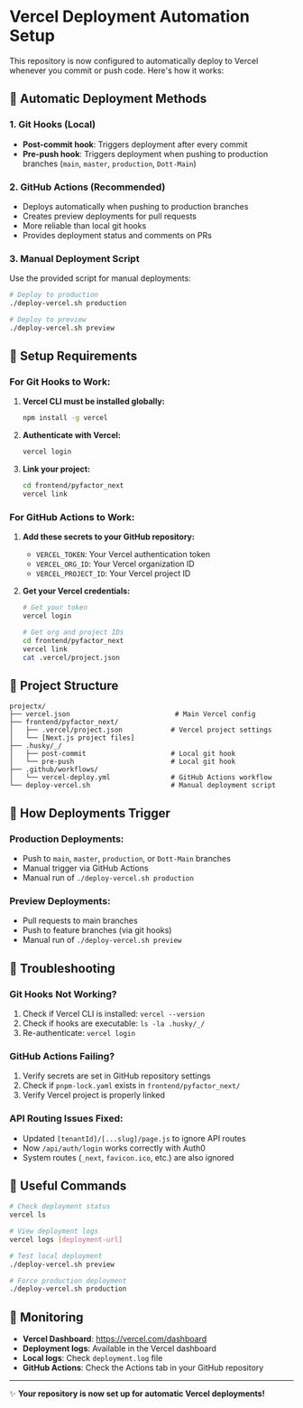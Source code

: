 # Vercel Deployment Automation Setup

This repository is now configured to automatically deploy to Vercel whenever you commit or push code. Here's how it works:

## 🚀 Automatic Deployment Methods

### 1. Git Hooks (Local)
- **Post-commit hook**: Triggers deployment after every commit
- **Pre-push hook**: Triggers deployment when pushing to production branches (`main`, `master`, `production`, `Dott-Main`)

### 2. GitHub Actions (Recommended)
- Deploys automatically when pushing to production branches
- Creates preview deployments for pull requests
- More reliable than local git hooks
- Provides deployment status and comments on PRs

### 3. Manual Deployment Script
Use the provided script for manual deployments:
```bash
# Deploy to production
./deploy-vercel.sh production

# Deploy to preview
./deploy-vercel.sh preview
```

## 🔧 Setup Requirements

### For Git Hooks to Work:
1. **Vercel CLI must be installed globally:**
   ```bash
   npm install -g vercel
   ```

2. **Authenticate with Vercel:**
   ```bash
   vercel login
   ```

3. **Link your project:**
   ```bash
   cd frontend/pyfactor_next
   vercel link
   ```

### For GitHub Actions to Work:
1. **Add these secrets to your GitHub repository:**
   - `VERCEL_TOKEN`: Your Vercel authentication token
   - `VERCEL_ORG_ID`: Your Vercel organization ID
   - `VERCEL_PROJECT_ID`: Your Vercel project ID

2. **Get your Vercel credentials:**
   ```bash
   # Get your token
   vercel login
   
   # Get org and project IDs
   cd frontend/pyfactor_next
   vercel link
   cat .vercel/project.json
   ```

## 📁 Project Structure

```
projectx/
├── vercel.json                          # Main Vercel config
├── frontend/pyfactor_next/
│   ├── .vercel/project.json            # Vercel project settings
│   └── [Next.js project files]
├── .husky/_/
│   ├── post-commit                     # Local git hook
│   └── pre-push                        # Local git hook
├── .github/workflows/
│   └── vercel-deploy.yml               # GitHub Actions workflow
└── deploy-vercel.sh                    # Manual deployment script
```

## 🎯 How Deployments Trigger

### Production Deployments:
- Push to `main`, `master`, `production`, or `Dott-Main` branches
- Manual trigger via GitHub Actions
- Manual run of `./deploy-vercel.sh production`

### Preview Deployments:
- Pull requests to main branches
- Push to feature branches (via git hooks)
- Manual run of `./deploy-vercel.sh preview`

## 🐛 Troubleshooting

### Git Hooks Not Working?
1. Check if Vercel CLI is installed: `vercel --version`
2. Check if hooks are executable: `ls -la .husky/_/`
3. Re-authenticate: `vercel login`

### GitHub Actions Failing?
1. Verify secrets are set in GitHub repository settings
2. Check if `pnpm-lock.yaml` exists in `frontend/pyfactor_next/`
3. Verify Vercel project is properly linked

### API Routing Issues Fixed:
- Updated `[tenantId]/[...slug]/page.js` to ignore API routes
- Now `/api/auth/login` works correctly with Auth0
- System routes (`_next`, `favicon.ico`, etc.) are also ignored

## 🔗 Useful Commands

```bash
# Check deployment status
vercel ls

# View deployment logs
vercel logs [deployment-url]

# Test local deployment
./deploy-vercel.sh preview

# Force production deployment
./deploy-vercel.sh production
```

## 📝 Monitoring

- **Vercel Dashboard**: https://vercel.com/dashboard
- **Deployment logs**: Available in the Vercel dashboard
- **Local logs**: Check `deployment.log` file
- **GitHub Actions**: Check the Actions tab in your GitHub repository

---

✨ **Your repository is now set up for automatic Vercel deployments!** 